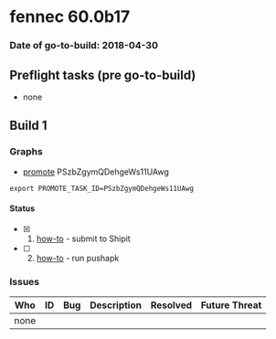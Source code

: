 # fennec 60.0b17

### Date of go-to-build: 2018-04-30

## Preflight tasks (pre go-to-build)
- none

## Build 1  

### Graphs
* [promote](https://tools.taskcluster.net/push-inspector/#/PSzbZgymQDehgeWs11UAwg) PSzbZgymQDehgeWs11UAwg
```
export PROMOTE_TASK_ID=PSzbZgymQDehgeWs11UAwg
```


#### Status
- [x] 1.  [how-to](https://wiki.mozilla.org/Release:Release_Automation_on_Mercurial:Starting_a_Release#Submit_to_Ship_It)  - submit to Shipit
- [ ] 2.  [how-to](https://github.com/mozilla-releng/releasewarrior-2.0/blob/master/docs/release-promotion/mobile/howto.md)  - run pushapk

### Issues
| Who                 | ID               | Bug                                                                 | Description                | Resolved                | Future Threat                |
| ------------------- | ---------------- | ------------------------------------------------------------------- | -------------------------- | ----------------------- | ---------------------------- |
| none | | | | | |

